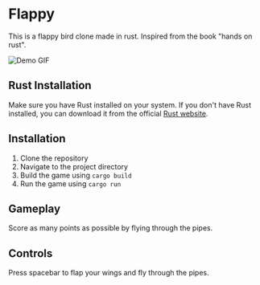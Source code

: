 # Flappy

This is a flappy bird clone made in rust. Inspired from the book "hands on rust".

![Demo GIF](./resources/demo.gif)

## Rust Installation

Make sure you have Rust installed on your system. If you don't have Rust installed, you can download it from the official [Rust website](https://www.rust-lang.org/tools/install).

## Installation

1. Clone the repository
2. Navigate to the project directory
3. Build the game using `cargo build`
4. Run the game using `cargo run`

## Gameplay

Score as many points as possible by flying through the pipes.

## Controls

Press spacebar to flap your wings and fly through the pipes.
